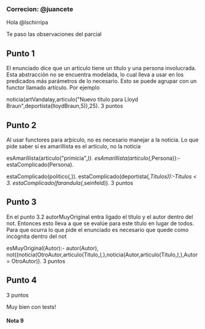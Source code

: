 ### Correcion: @juancete

Hola @lschirripa

Te paso las observaciones del parcial

## Punto 1
El enunciado dice que un artículo tiene un título y una persona involucrada. Esta abstracción no se encuentra modelada, lo cual lleva a usar en los predicados más parámetros de lo necesario. Esto se puede agrupar con un functor llamado artículo. Por ejemplo

noticia(artVandalay,articulo("Nuevo título para Lloyd Braun",deportista(lloydBraun,5)),25).
3 puntos

## Punto 2
Al usar functores para arþículo, no es necesario manejar a la noticia. Lo que pide saber si es amarillista es el artículo, no la noticia

esAmarillista(articulo("primicia",_)).
esAmarillista(articulo(_,Persona)):-estaComplicado(Persona).

estaComplicado(politico(_,_)).
estaComplicado(deportista(_,Titulos)):-Titulos < 3.
estaComplicado(farandula(_,seinfeld)).
3 puntos

## Punto 3
En el punto 3.2 autorMuyOriginal entra ligado el título y el autor dentro del not. Entonces esto lleva a que se evalúe para este título en lugar de todos. Para que ocurra lo que pide el enunciado es necesario que quede como incógnita dentro del not

esMuyOriginal(Autor):- autor(Autor), not((noticia(OtroAutor,articulo(Titulo,_),_),noticia(Autor,articulo(Titulo,_),_),Autor \= OtroAutor)).
3 puntos

## Punto 4
3 puntos

Muy bien con tests!

####  Nota 9
